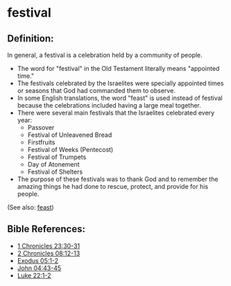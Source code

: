 # festival #

## Definition: ##

In general, a festival is a celebration held by a community of people.

* The word for "festival" in the Old Testament literally means "appointed time."
* The festivals celebrated by the Israelites were specially appointed times or seasons that God had commanded them to observe.
* In some English translations, the word "feast" is used instead of festival because the celebrations included having a large meal together.
* There were several main festivals that the Israelites celebrated every year:
   * Passover
   * Festival of Unleavened Bread
   * Firstfruits
   * Festival of Weeks (Pentecost)
   * Festival of Trumpets
   * Day of Atonement
   * Festival of Shelters
* The purpose of these festivals was to thank God and to remember the amazing things he had done to rescue, protect, and provide for his people.

(See also: [feast](../other/feast.md))

## Bible References: ##

* [1 Chronicles 23:30-31](https://door43.org/en/bible/notes/1ch/23/30)
* [2 Chronicles 08:12-13](https://door43.org/en/bible/notes/2ch/08/12)
* [Exodus 05:1-2](https://door43.org/en/bible/notes/exo/05/01)
* [John 04:43-45](https://door43.org/en/bible/notes/jhn/04/43)
* [Luke 22:1-2](https://door43.org/en/bible/notes/luk/22/01)

